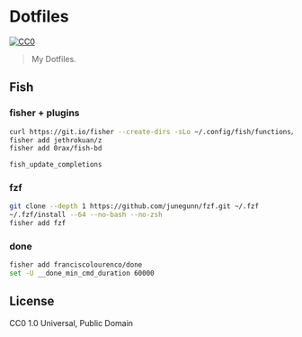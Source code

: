 Dotfiles
========

[![CC0](http://img.shields.io/badge/license-CC0-blue.svg?style=flat)](LICENSE)

> My Dotfiles.

Fish
----

### fisher + plugins

```sh
curl https://git.io/fisher --create-dirs -sLo ~/.config/fish/functions/fisher.fish
fisher add jethrokuan/z
fisher add 0rax/fish-bd

fish_update_completions
```

### fzf

```sh
git clone --depth 1 https://github.com/junegunn/fzf.git ~/.fzf
~/.fzf/install --64 --no-bash --no-zsh
fisher add fzf
```

### done

```sh
fisher add franciscolourenco/done
set -U __done_min_cmd_duration 60000
```

License
-------

CC0 1.0 Universal, Public Domain
